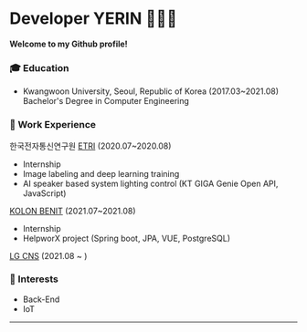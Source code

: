 # Developer YERIN 👩🏻‍💻

**Welcome to my Github profile!**  

### :mortar_board: Education 
- Kwangwoon University, Seoul, Republic of Korea (2017.03~2021.08)   
  Bachelor's Degree in Computer Engineering     
    
    
    
### :office: Work Experience
한국전자통신연구원 [ETRI](https://www.etri.re.kr/intro.html) (2020.07~2020.08)    
  - Internship    
  - Image labeling and deep learning training    
  - AI speaker based system lighting control (KT GIGA Genie Open API, JavaScript)    
    
    
    
    
[KOLON BENIT](https://www.kolonbenit.com/main/index.do) (2021.07~2021.08)       
  - Internship    
  - HelpworX project (Spring boot, JPA, VUE, PostgreSQL)      
    
    
    
    
[LG CNS](https://www.lgcns.co.kr/) (2021.08 ~ )       
    
    
    
    
### :star2: Interests
- Back-End
- IoT   

   
   
------
